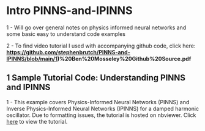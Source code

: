 # Intro PINNS-and-IPINNS
1 - Will go over general notes on physics informed neural networks and some basic easy to understand code examples

2 - To find video tutorial I used with accompanying github code, click here: **https://github.com/stephenbrutch/PINNS-and-IPINNS/blob/main/1)%20Ben%20Mosseley%20Github%20Source.pdf**


## 1 Sample Tutorial Code: Understanding PINNS and IPINNS
1 - This example covers Physics-Informed Neural Networks (PINNS) and Inverse Physics-Informed Neural Networks (IPINNS) for a damped harmonic oscillator. Due to formatting issues, the tutorial is hosted on nbviewer. Click [here](https://nbviewer.org/github/stephenbrutch/PINNS-and-IPINNS/blob/main/pinn_pytorch.ipynb) to view the tutorial.
